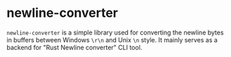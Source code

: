 # newline-converter
`newline-converter` is a simple library used for converting the newline bytes in buffers between Windows `\r\n` and Unix `\n` style. It mainly serves as a backend for "Rust Newline converter" CLI tool.
